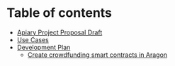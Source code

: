 # Table of contents

* [Apiary Project Proposal Draft](README.md)
* [Use Cases](use-cases.md)
* [Development Plan](development-plan/README.md)
  * [Create crowdfunding smart contracts in Aragon](development-plan/create-crowdfunding-smart-contracts-in-aragon.md)

